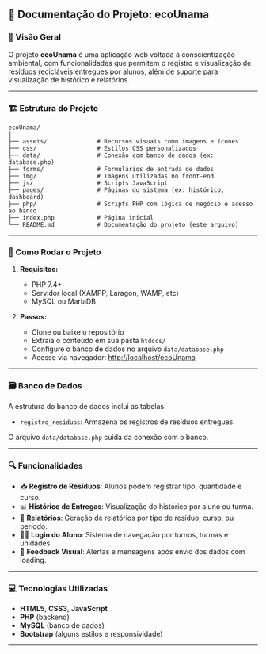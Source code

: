 ## 📘 Documentação do Projeto: **ecoUnama**

### 📌 Visão Geral

O projeto **ecoUnama** é uma aplicação web voltada à conscientização ambiental, com funcionalidades que permitem o registro e visualização de resíduos recicláveis entregues por alunos, além de suporte para visualização de histórico e relatórios.

---

### 🏗 Estrutura do Projeto

```
ecoUnama/
│
├── assets/              # Recursos visuais como imagens e ícones
├── css/                 # Estilos CSS personalizados
├── data/                # Conexão com banco de dados (ex: database.php)
├── forms/               # Formulários de entrada de dados
├── img/                 # Imagens utilizadas no front-end
├── js/                  # Scripts JavaScript
├── pages/               # Páginas do sistema (ex: histórico, dashboard)
├── php/                 # Scripts PHP com lógica de negócio e acesso ao banco
├── index.php            # Página inicial
└── README.md            # Documentação do projeto (este arquivo)
```

---

### 🚀 Como Rodar o Projeto

1. **Requisitos:**
   - PHP 7.4+
   - Servidor local (XAMPP, Laragon, WAMP, etc)
   - MySQL ou MariaDB

2. **Passos:**
   - Clone ou baixe o repositório
   - Extraia o conteúdo em sua pasta `htdocs/`
   - Configure o banco de dados no arquivo `data/database.php`
   - Acesse via navegador: [http://localhost/ecoUnama](http://localhost/ecoUnama)

---

### 🗃 Banco de Dados

A estrutura do banco de dados inclui as tabelas:

- `registro_residuos`: Armazena os registros de resíduos entregues.

O arquivo `data/database.php` cuida da conexão com o banco.

---

### 🔍 Funcionalidades

- 📥 **Registro de Resíduos**: Alunos podem registrar tipo, quantidade e curso.
- 📊 **Histórico de Entregas**: Visualização do histórico por aluno ou turma.
- 📄 **Relatórios**: Geração de relatórios por tipo de resíduo, curso, ou período.
- 👨‍🎓 **Login do Aluno**: Sistema de navegação por turnos, turmas e unidades.
- 🔄 **Feedback Visual**: Alertas e mensagens após envio dos dados com loading.

---

### 💻 Tecnologias Utilizadas

- **HTML5**, **CSS3**, **JavaScript**
- **PHP** (backend)
- **MySQL** (banco de dados)
- **Bootstrap** (alguns estilos e responsividade)

---